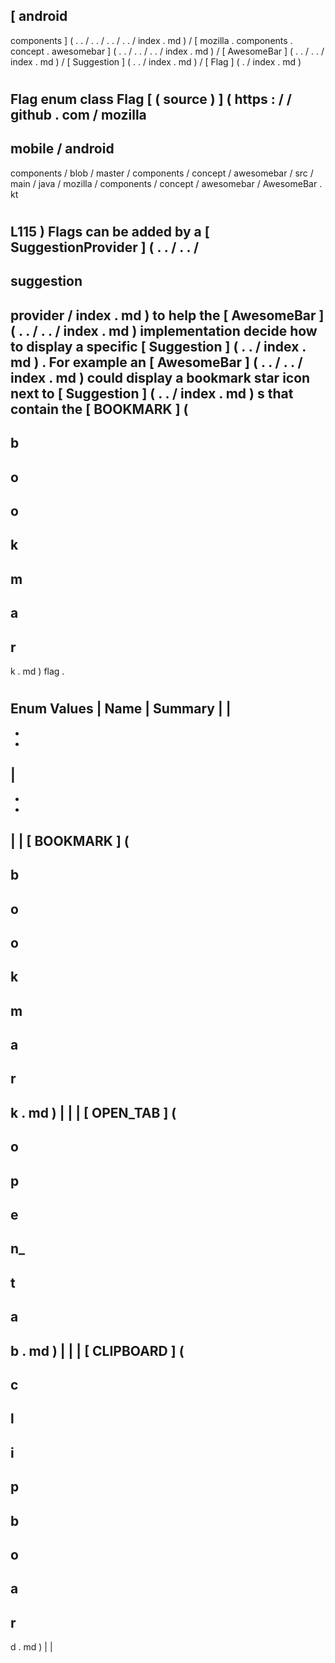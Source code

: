 [
android
-
components
]
(
.
.
/
.
.
/
.
.
/
.
.
/
index
.
md
)
/
[
mozilla
.
components
.
concept
.
awesomebar
]
(
.
.
/
.
.
/
.
.
/
index
.
md
)
/
[
AwesomeBar
]
(
.
.
/
.
.
/
index
.
md
)
/
[
Suggestion
]
(
.
.
/
index
.
md
)
/
[
Flag
]
(
.
/
index
.
md
)
#
Flag
enum
class
Flag
[
(
source
)
]
(
https
:
/
/
github
.
com
/
mozilla
-
mobile
/
android
-
components
/
blob
/
master
/
components
/
concept
/
awesomebar
/
src
/
main
/
java
/
mozilla
/
components
/
concept
/
awesomebar
/
AwesomeBar
.
kt
#
L115
)
Flags
can
be
added
by
a
[
SuggestionProvider
]
(
.
.
/
.
.
/
-
suggestion
-
provider
/
index
.
md
)
to
help
the
[
AwesomeBar
]
(
.
.
/
.
.
/
index
.
md
)
implementation
decide
how
to
display
a
specific
[
Suggestion
]
(
.
.
/
index
.
md
)
.
For
example
an
[
AwesomeBar
]
(
.
.
/
.
.
/
index
.
md
)
could
display
a
bookmark
star
icon
next
to
[
Suggestion
]
(
.
.
/
index
.
md
)
s
that
contain
the
[
BOOKMARK
]
(
-
b
-
o
-
o
-
k
-
m
-
a
-
r
-
k
.
md
)
flag
.
#
#
#
Enum
Values
|
Name
|
Summary
|
|
-
-
-
|
-
-
-
|
|
[
BOOKMARK
]
(
-
b
-
o
-
o
-
k
-
m
-
a
-
r
-
k
.
md
)
|
|
|
[
OPEN_TAB
]
(
-
o
-
p
-
e
-
n_
-
t
-
a
-
b
.
md
)
|
|
|
[
CLIPBOARD
]
(
-
c
-
l
-
i
-
p
-
b
-
o
-
a
-
r
-
d
.
md
)
|
|
